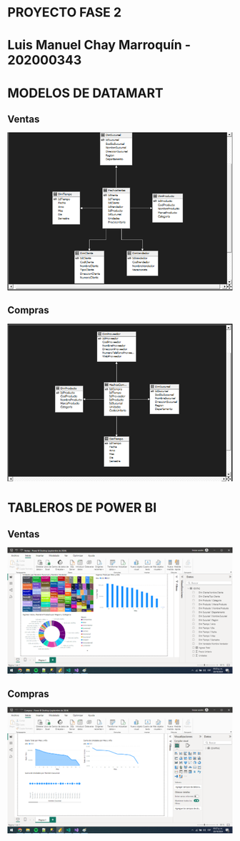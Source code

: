 # PROYECTO FASE 2

# Luis Manuel Chay Marroquín - 202000343

# MODELOS DE DATAMART

## Ventas

![Modelo de ventas](imgs/1.png)

## Compras

![Modelo de compras](imgs/2.png)

# TABLEROS DE POWER BI

## Ventas

![Tablero de ventas](imgs/3.png)

## Compras

![Tablero de compras](imgs/4.png)